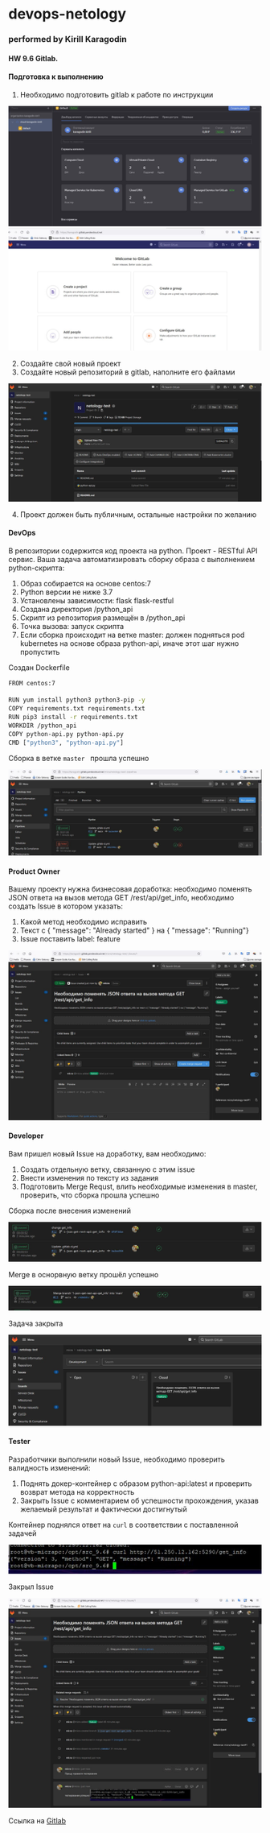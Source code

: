 # devops-netology
### performed by Kirill Karagodin
#### HW 9.6 Gitlab.

#### Подготовка к выполнению

1. Необходимо подготовить gitlab к работе по инструкции 

![](https://github.com/kirill-karagodin/devops-netology/blob/main/Netology_HWs/MNT/HW_9.6/img/vms.JPG)
![](https://github.com/kirill-karagodin/devops-netology/blob/main/Netology_HWs/MNT/HW_9.6/img/start.JPG)

2. Создайте свой новый проект 
3. Создайте новый репозиторий в gitlab, наполните его файлами

![](https://github.com/kirill-karagodin/devops-netology/blob/main/Netology_HWs/MNT/HW_9.6/img/project.JPG)

4. Проект должен быть публичным, остальные настройки по желанию

#### DevOps

В репозитории содержится код проекта на python. Проект - RESTful API сервис. Ваша задача автоматизировать сборку образа
с выполнением python-скрипта:

1. Образ собирается на основе centos:7 
2. Python версии не ниже 3.7 
3. Установлены зависимости: flask flask-restful 
4. Создана директория /python_api 
5. Скрипт из репозитория размещён в /python_api 
6. Точка вызова: запуск скрипта 
7. Если сборка происходит на ветке master: должен подняться pod kubernetes на основе образа python-api, иначе этот шаг нужно пропустить

Создан Dockerfile
````bash
FROM centos:7

RUN yum install python3 python3-pip -y
COPY requirements.txt requirements.txt
RUN pip3 install -r requirements.txt
WORKDIR /python_api
COPY python-api.py python-api.py
CMD ["python3", "python-api.py"]
````

Сборка в ветке `master ` прошла успешно

![](https://github.com/kirill-karagodin/devops-netology/blob/main/Netology_HWs/MNT/HW_9.6/img/pipline.JPG)

#### Product Owner

Вашему проекту нужна бизнесовая доработка: необходимо поменять JSON ответа на вызов метода GET /rest/api/get_info, 
необходимо создать Issue в котором указать:

1. Какой метод необходимо исправить 
2. Текст с { "message": "Already started" } на { "message": "Running"} 
3. Issue поставить label: feature

![](https://github.com/kirill-karagodin/devops-netology/blob/main/Netology_HWs/MNT/HW_9.6/img/issues.JPG)

#### Developer

Вам пришел новый Issue на доработку, вам необходимо:

1. Создать отдельную ветку, связанную с этим issue 
2. Внести изменения по тексту из задания 
3. Подготовить Merge Requst, влить необходимые изменения в master, проверить, что сборка прошла успешно

Сборка после внесения изменений

![](https://github.com/kirill-karagodin/devops-netology/blob/main/Netology_HWs/MNT/HW_9.6/img/bild.JPG)

Merge в оснорвную ветку прошёл успешно

![](https://github.com/kirill-karagodin/devops-netology/blob/main/Netology_HWs/MNT/HW_9.6/img/merge.JPG)

Задача закрыта

![](https://github.com/kirill-karagodin/devops-netology/blob/main/Netology_HWs/MNT/HW_9.6/img/developer.JPG)

#### Tester

Разработчики выполнили новый Issue, необходимо проверить валидность изменений:

1. Поднять докер-контейнер с образом python-api:latest и проверить возврат метода на корректность 
2. Закрыть Issue с комментарием об успешности прохождения, указав желаемый результат и фактически достигнутый

Контейнер поднялся
ответ на `curl` в соответствии с поставленной задачей

![](https://github.com/kirill-karagodin/devops-netology/blob/main/Netology_HWs/MNT/HW_9.6/img/curl.JPG)

Закрыл Issue

![](https://github.com/kirill-karagodin/devops-netology/blob/main/Netology_HWs/MNT/HW_9.6/img/test.JPG)

Ссылка на [Gitlab](https://karagodin.gitlab.yandexcloud.net/micra/netology-test.git)